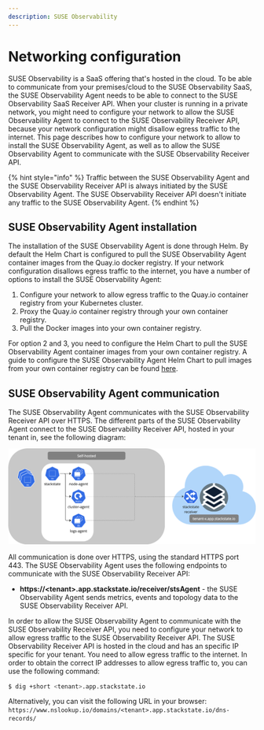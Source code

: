 ```yaml
---
description: SUSE Observability
---
```


# Networking configuration

SUSE Observability is a SaaS offering that's hosted in the cloud. To be able to communicate from your premises/cloud to the SUSE Observability SaaS, the SUSE Observability Agent needs to be able to connect to the SUSE Observability SaaS Receiver API.
When your cluster is running in a private network, you might need to configure your network to allow the SUSE Observability Agent to connect to the SUSE Observability Receiver API, because your network configuration might disallow egress traffic to the internet. This page describes how to configure your network to allow to install the SUSE Observability Agent, as well as to allow the SUSE Observability Agent to communicate with the SUSE Observability Receiver API.

{% hint style="info" %}
Traffic between the SUSE Observability Agent and the SUSE Observability Receiver API is always initiated by the SUSE Observability Agent. The SUSE Observability Receiver API doesn't initiate any traffic to the SUSE Observability Agent.
{% endhint %}

## SUSE Observability Agent installation

The installation of the SUSE Observability Agent is done through Helm. By default the Helm Chart is configured to pull the SUSE Observability Agent container images from the Quay.io docker registry. If your network configuration disallows egress traffic to the internet, you have a number of options to install the SUSE Observability Agent:

1. Configure your network to allow egress traffic to the Quay.io container registry from your Kubernetes cluster.
2. Proxy the Quay.io container registry through your own container registry.
3. Pull the Docker images into your own container registry.

For option 2 and 3, you need to configure the Helm Chart to pull the SUSE Observability Agent container images from your own container registry. A guide to configure the SUSE Observability Agent Helm Chart to pull images from your own container registry can be found [here](/setup/agent/k8s-custom-registry.md).


## SUSE Observability Agent communication

The SUSE Observability Agent communicates with the SUSE Observability Receiver API over HTTPS. The different parts of the SUSE Observability Agent connect to the SUSE Observability Receiver API, hosted in your tenant in, see the following diagram:

![SUSE Observability Agent communication](../.gitbook/assets/k8s/k8s-agent-communication.png)

All communication is done over HTTPS, using the standard HTTPS port 443. The SUSE Observability Agent uses the following endpoints to communicate with the SUSE Observability Receiver API:

* **https://&lt;tenant&gt;.app.stackstate.io/receiver/stsAgent** - the SUSE Observability Agent sends metrics, events and topology data to the SUSE Observability Receiver API.

In order to allow the SUSE Observability Agent to communicate with the SUSE Observability Receiver API, you need to configure your network to allow egress traffic to the SUSE Observability Receiver API. The SUSE Observability Receiver API is hosted in the cloud and has an specific IP specific for your tenant. You need to allow egress traffic to the internet. In order to obtain the correct IP addresses to allow egress traffic to, you can use the following command:

```bash
$ dig +short <tenant>.app.stackstate.io
```

Alternatively, you can visit the following URL in your browser: `https://www.nslookup.io/domains/<tenant>.app.stackstate.io/dns-records/`
